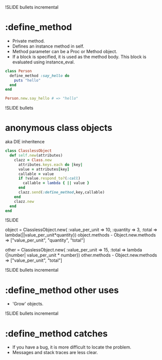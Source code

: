 !SLIDE bullets incremental

# :define_method

- Private method.
- Defines an instance method in self.
- Method parameter can be a Proc or Method object.
- If a block is specified, it is used as the method body.  This block is evaluated using instance_eval.

```ruby
class Person
  define_method :say_hello do
    puts "hello"
  end
end

Person.new.say_hello # => "hello"
```

!SLIDE bullets

# anonymous class objects
aka DIE inheritence

```ruby
class ClasslessObject
  def self.new(attributes)
    clazz = Class.new
      attributes.keys.each do |key|
      value = attributes[key]
      callable = value
      if !value.respond_to?(:call)
        callable = lambda { || value }
      end
      clazz.send(:define_method,key,callable)
    end
    clazz.new
  end
end
```

!SLIDE

object = ClasslessObject.new(
  :value_per_unit => 10,
  :quantity => 3,
  :total => lambda{||value_per_unit*quantity})
object.methods - Object.new.methods
 => ["value_per_unit", "quantity", "total"]

other = ClasslessObject.new(
  :value_per_unit => 15,
  :total => lambda {|number| value_per_unit * number})
other.methods - Object.new.methods
 => ["value_per_unit", "total"]

!SLIDE bullets incremental

# :define_method other uses

- 'Grow' objects.

!SLIDE bullets incremental

# :define_method catches

- If you have a bug, it is more difficult to locate the problem.
- Messages and stack traces are less clear.
